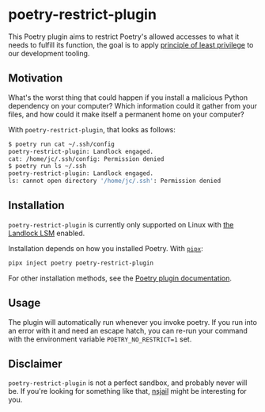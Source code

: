 # poetry-restrict-plugin

This Poetry plugin aims to restrict Poetry's allowed accesses to what it needs
to fulfill its function, the goal is to apply [principle of least
privilege](https://en.wikipedia.org/wiki/Principle_of_least_privilege) to our
development tooling.


## Motivation

What's the worst thing that could happen if you install a malicious Python
dependency on your computer? Which information could it gather from your files,
and how could it make itself a permanent home on your computer?

With `poetry-restrict-plugin`, that looks as follows:

```sh
$ poetry run cat ~/.ssh/config
poetry-restrict-plugin: Landlock engaged.
cat: /home/jc/.ssh/config: Permission denied
$ poetry run ls ~/.ssh
poetry-restrict-plugin: Landlock engaged.
ls: cannot open directory '/home/jc/.ssh': Permission denied
```


## Installation

`poetry-restrict-plugin` is currently only supported on Linux with [the Landlock
LSM](https://docs.kernel.org/userspace-api/landlock.html) enabled.

Installation depends on how you installed Poetry. With
[`pipx`](https://pipx.pypa.io/stable/docs/):

```sh
pipx inject poetry poetry-restrict-plugin
```

For other installation methods, see the [Poetry plugin
documentation](https://python-poetry.org/docs/plugins/#using-plugins).


## Usage

The plugin will automatically run whenever you invoke poetry. If you run into an
error with it and need an escape hatch, you can re-run your command with the
environment variable `POETRY_NO_RESTRICT=1` set.


## Disclaimer

`poetry-restrict-plugin` is not a perfect sandbox, and probably never will be.
If you're looking for something like that,
[nsjail](https://github.com/google/nsjail) might be interesting for you.


<!-- vim: set textwidth=80 sw=2= ts=2: -->
